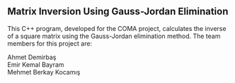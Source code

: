## Matrix Inversion Using Gauss-Jordan Elimination
This C++ program, developed for the COMA project, calculates the inverse of a square matrix using the Gauss-Jordan elimination method. The team members for this project are:

Ahmet Demirbaş\
Emir Kemal Bayram\
Mehmet Berkay Kocamış
